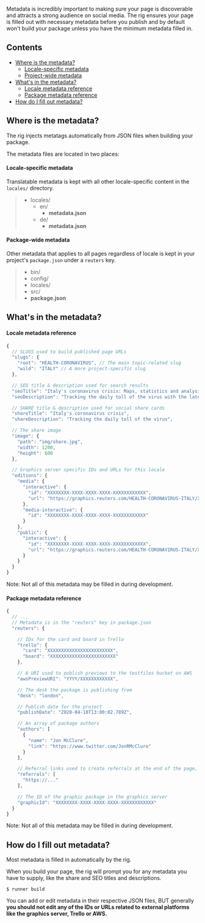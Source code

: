 Metadata is incredibly important to making sure your page is discoverable and attracts a strong audience on social media. The rig ensures your page is filled out with necessary metadata before you publish and by default won't build your package unless you have the minimum metadata filled in.

## Contents

- [Where is the metadata?](#Where-is-the-metadata?)
  - [Locale-specific metadata](#Locale-specific-metadata)
  - [Project-wide metadata](#Project-wide-metadata)
- [What's in the metadata?](#Whats-in-the-metadata?)
  - [Locale metadata reference](#Locale-metadata-reference)
  - [Package metadata reference](#Package-metadata-reference)
- [How do I fill out metadata?](#How-do-I-fill-out-metadata?)

## Where is the metadata?

The rig injects metatags automatically from JSON files when building your package.

The metadata files are located in two places:

#### Locale-specific metadata

Translatable metadata is kept with all other locale-specific content in the `locales/` directory.

> - locales/
>   - en/
>     - **metadata.json**
>   - de/
>     - **metadata.json**

#### Package-wide metadata

Other metadata that applies to all pages regardless of locale is kept in your project's `package.json` under a `reuters` key.

> - bin/
> - config/
> - locales/
> - src/
> - **package.json**

## What's in the metadata?

#### Locale metadata reference

```js
{
  // SLUGS used to build published page URLs
  "slugs": {
    "root": "HEALTH-CORONAVIRUS", // The main topic-related slug
    "wild": "ITALY" // A more project-specific slug
  },

  // SEO title & description used for search results
  "seoTitle": "Italy's coronavirus crisis: Maps, statistics and analysis",
  "seoDescription": "Tracking the daily toll of the virus with the latest data",

  // SHARE title & description used for social share cards
  "shareTitle": "Italy's coronavirus crisis",
  "shareDescription": "Tracking the daily toll of the virus",

  // The share image
  "image": {
    "path": "img/share.jpg",
    "width": 1200,
    "height": 600
  },

  // Graphics server specific IDs and URLs for this locale
  "editions": {
    "media": {
      "interactive": {
        "id": "XXXXXXXX-XXXX-XXXX-XXXX-XXXXXXXXXXXX",
        "url": "https://graphics.reuters.com/HEALTH-CORONAVIRUS-ITALY/XXXXXXXXXXX/"
      },
      "media-interactive": {
        "id": "XXXXXXXX-XXXX-XXXX-XXXX-XXXXXXXXXXXX"
      }
    },
    "public": {
      "interactive": {
        "id": "XXXXXXXX-XXXX-XXXX-XXXX-XXXXXXXXXXXX",
        "url": "https://graphics.reuters.com/HEALTH-CORONAVIRUS-ITALY/XXXXXXXXXXX/"
      }
    }
  }
}
```

Note:  Not all of this metadata may be filled in during development.

#### Package metadata reference

```js
{
  // ...
  // Metadata is in the "reuters" key in package.json
  "reuters": {

    // IDs for the card and board in Trello
    "trello": {
      "card": "XXXXXXXXXXXXXXXXXXXXXXXX",
      "board": "XXXXXXXXXXXXXXXXXXXXXXXX"
    },

    // A URI used to publish previews to the testfiles bucket on AWS
    "awsPreviewURI": "YYYY/XXXXXXXXXXXX",

    // The desk the package is publishing from
    "desk": "london",

    // Publish date for the project
    "publishDate": "2020-04-18T13:00:02.789Z",

    // An array of package authors
    "authors": [
      {
        "name": "Jon McClure",
        "link": "https://www.twitter.com/JonRMcClure"
      }
    ],

    // Referral links used to create referrals at the end of the page, up to 4
    "referrals": [
      "https://..."
    ],

    // The ID of the graphic package in the graphics server
    "graphicId": "XXXXXXXX-XXXX-XXXX-XXXX-XXXXXXXXXXXX"
  }
}

```

Note:  Not all of this metadata may be filled in during development.

## How do I fill out metadata?

Most metadata is filled in automatically by the rig.

When you build your page, the rig will prompt you for any metadata you have to supply, like the share and SEO titles and descriptions.

```
$ runner build
```

You can add or edit metadata in their respective JSON files, BUT generally **you should not edit any of the IDs or URLs related to external platforms like the graphics server, Trello or AWS.**
